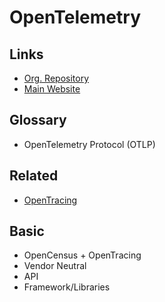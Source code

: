 # OpenTelemetry

## Links

- [Org. Repository](https://github.com/open-telemetry)
- [Main Website](https://opentelemetry.io/)

## Glossary

- OpenTelemetry Protocol (OTLP)

## Related

- [OpenTracing](/opentracing.md)

## Basic

- OpenCensus + OpenTracing
- Vendor Neutral
- API
- Framework/Libraries
